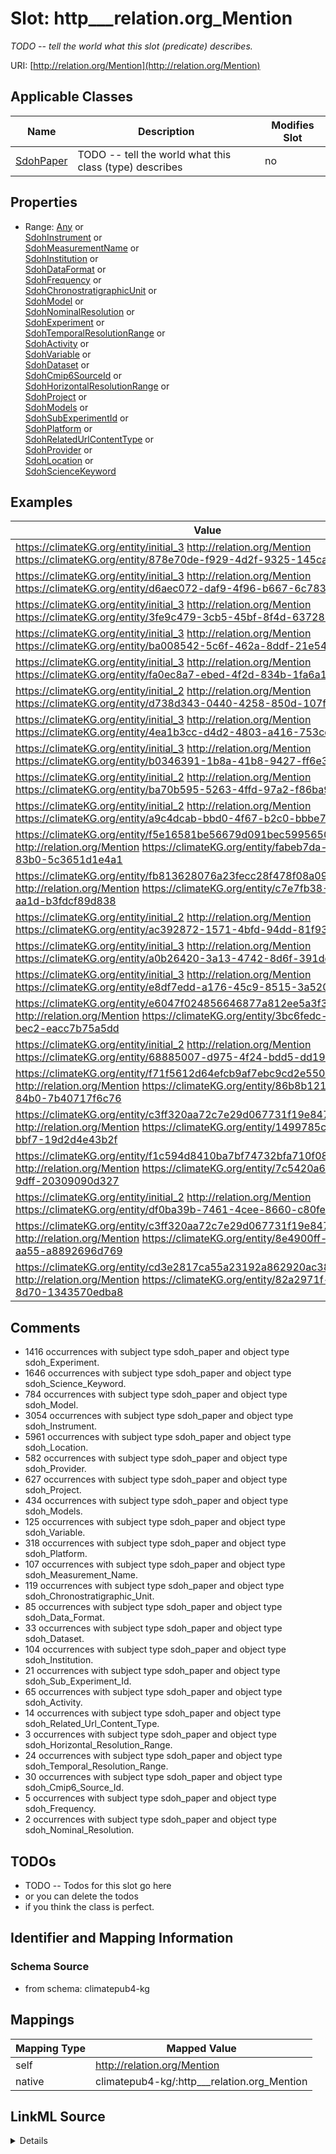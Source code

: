 

# Slot: http___relation.org_Mention


_TODO -- tell the world what this slot (predicate) describes._





URI: [http://relation.org/Mention](http://relation.org/Mention)



<!-- no inheritance hierarchy -->





## Applicable Classes

| Name | Description | Modifies Slot |
| --- | --- | --- |
| [SdohPaper](../classes/SdohPaper.md) | TODO -- tell the world what this class (type) describes |  no  |







## Properties

* Range: [Any](../classes/Any.md)&nbsp;or&nbsp;<br />[SdohInstrument](../classes/SdohInstrument.md)&nbsp;or&nbsp;<br />[SdohMeasurementName](../classes/SdohMeasurementName.md)&nbsp;or&nbsp;<br />[SdohInstitution](../classes/SdohInstitution.md)&nbsp;or&nbsp;<br />[SdohDataFormat](../classes/SdohDataFormat.md)&nbsp;or&nbsp;<br />[SdohFrequency](../classes/SdohFrequency.md)&nbsp;or&nbsp;<br />[SdohChronostratigraphicUnit](../classes/SdohChronostratigraphicUnit.md)&nbsp;or&nbsp;<br />[SdohModel](../classes/SdohModel.md)&nbsp;or&nbsp;<br />[SdohNominalResolution](../classes/SdohNominalResolution.md)&nbsp;or&nbsp;<br />[SdohExperiment](../classes/SdohExperiment.md)&nbsp;or&nbsp;<br />[SdohTemporalResolutionRange](../classes/SdohTemporalResolutionRange.md)&nbsp;or&nbsp;<br />[SdohActivity](../classes/SdohActivity.md)&nbsp;or&nbsp;<br />[SdohVariable](../classes/SdohVariable.md)&nbsp;or&nbsp;<br />[SdohDataset](../classes/SdohDataset.md)&nbsp;or&nbsp;<br />[SdohCmip6SourceId](../classes/SdohCmip6SourceId.md)&nbsp;or&nbsp;<br />[SdohHorizontalResolutionRange](../classes/SdohHorizontalResolutionRange.md)&nbsp;or&nbsp;<br />[SdohProject](../classes/SdohProject.md)&nbsp;or&nbsp;<br />[SdohModels](../classes/SdohModels.md)&nbsp;or&nbsp;<br />[SdohSubExperimentId](../classes/SdohSubExperimentId.md)&nbsp;or&nbsp;<br />[SdohPlatform](../classes/SdohPlatform.md)&nbsp;or&nbsp;<br />[SdohRelatedUrlContentType](../classes/SdohRelatedUrlContentType.md)&nbsp;or&nbsp;<br />[SdohProvider](../classes/SdohProvider.md)&nbsp;or&nbsp;<br />[SdohLocation](../classes/SdohLocation.md)&nbsp;or&nbsp;<br />[SdohScienceKeyword](../classes/SdohScienceKeyword.md)






## Examples

| Value |
| --- |
| https://climateKG.org/entity/initial_3 http://relation.org/Mention https://climateKG.org/entity/878e70de-f929-4d2f-9325-145ca95787e9 |
| https://climateKG.org/entity/initial_3 http://relation.org/Mention https://climateKG.org/entity/d6aec072-daf9-4f96-b667-6c7831cf6bdd |
| https://climateKG.org/entity/initial_3 http://relation.org/Mention https://climateKG.org/entity/3fe9c479-3cb5-45bf-8f4d-637282dccfa3 |
| https://climateKG.org/entity/initial_3 http://relation.org/Mention https://climateKG.org/entity/ba008542-5c6f-462a-8ddf-21e54cbf3034 |
| https://climateKG.org/entity/initial_3 http://relation.org/Mention https://climateKG.org/entity/fa0ec8a7-ebed-4f2d-834b-1fa6a1c2e0ed |
| https://climateKG.org/entity/initial_2 http://relation.org/Mention https://climateKG.org/entity/d738d343-0440-4258-850d-107f9cd8072c |
| https://climateKG.org/entity/initial_3 http://relation.org/Mention https://climateKG.org/entity/4ea1b3cc-d4d2-4803-a416-753cdd1ec451 |
| https://climateKG.org/entity/initial_3 http://relation.org/Mention https://climateKG.org/entity/b0346391-1b8a-41b8-9427-ff6e314fa06d |
| https://climateKG.org/entity/initial_2 http://relation.org/Mention https://climateKG.org/entity/ba70b595-5263-4ffd-97a2-f86ba91681ae |
| https://climateKG.org/entity/initial_2 http://relation.org/Mention https://climateKG.org/entity/a9c4dcab-bbd0-4f67-b2c0-bbbe71b8245e |
| https://climateKG.org/entity/f5e16581be56679d091bec59956504b6c3e30239 http://relation.org/Mention https://climateKG.org/entity/fabeb7da-9d33-450e-83b0-5c3651d1e4a1 |
| https://climateKG.org/entity/fb813628076a23fecc28f478f08a09ebdee33b0f http://relation.org/Mention https://climateKG.org/entity/c7e7fb38-44ef-4c5b-aa1d-b3fdcf89d838 |
| https://climateKG.org/entity/initial_2 http://relation.org/Mention https://climateKG.org/entity/ac392872-1571-4bfd-94dd-81f93d9f1fd0 |
| https://climateKG.org/entity/initial_3 http://relation.org/Mention https://climateKG.org/entity/a0b26420-3a13-4742-8d6f-391dc5c49d64 |
| https://climateKG.org/entity/initial_3 http://relation.org/Mention https://climateKG.org/entity/e8df7edd-a176-45c9-8515-3a520948ef63 |
| https://climateKG.org/entity/e6047f024856646877a812ee5a3f3848a9830b49 http://relation.org/Mention https://climateKG.org/entity/3bc6fedc-c5a4-4986-bec2-eacc7b75a5dd |
| https://climateKG.org/entity/initial_2 http://relation.org/Mention https://climateKG.org/entity/68885007-d975-4f24-bdd5-dd19b246bdf6 |
| https://climateKG.org/entity/f71f5612d64efcb9af7ebc9cd2e550d6d053e5a7 http://relation.org/Mention https://climateKG.org/entity/86b8b121-d710-4c5b-84b0-7b40717f6c76 |
| https://climateKG.org/entity/c3ff320aa72c7e29d067731f19e847505567c120 http://relation.org/Mention https://climateKG.org/entity/1499785c-8b74-45f4-bbf7-19d2d4e43b2f |
| https://climateKG.org/entity/f1c594d8410ba7bf74732bfa710f08a935511a7d http://relation.org/Mention https://climateKG.org/entity/7c5420a6-94e2-40ca-9dff-20309090d327 |
| https://climateKG.org/entity/initial_2 http://relation.org/Mention https://climateKG.org/entity/df0ba39b-7461-4cee-8660-c80fee72e96b |
| https://climateKG.org/entity/c3ff320aa72c7e29d067731f19e847505567c120 http://relation.org/Mention https://climateKG.org/entity/8e4900ff-c7bc-47a1-aa55-a8892696d769 |
| https://climateKG.org/entity/cd3e2817ca55a23192a862920ac38ad5c06e2adf http://relation.org/Mention https://climateKG.org/entity/82a2971f-82eb-46aa-8d70-1343570edba8 |

## Comments

* 1416 occurrences with subject type sdoh_paper and object type sdoh_Experiment.
* 1646 occurrences with subject type sdoh_paper and object type sdoh_Science_Keyword.
* 784 occurrences with subject type sdoh_paper and object type sdoh_Model.
* 3054 occurrences with subject type sdoh_paper and object type sdoh_Instrument.
* 5961 occurrences with subject type sdoh_paper and object type sdoh_Location.
* 582 occurrences with subject type sdoh_paper and object type sdoh_Provider.
* 627 occurrences with subject type sdoh_paper and object type sdoh_Project.
* 434 occurrences with subject type sdoh_paper and object type sdoh_Models.
* 125 occurrences with subject type sdoh_paper and object type sdoh_Variable.
* 318 occurrences with subject type sdoh_paper and object type sdoh_Platform.
* 107 occurrences with subject type sdoh_paper and object type sdoh_Measurement_Name.
* 119 occurrences with subject type sdoh_paper and object type sdoh_Chronostratigraphic_Unit.
* 85 occurrences with subject type sdoh_paper and object type sdoh_Data_Format.
* 33 occurrences with subject type sdoh_paper and object type sdoh_Dataset.
* 104 occurrences with subject type sdoh_paper and object type sdoh_Institution.
* 21 occurrences with subject type sdoh_paper and object type sdoh_Sub_Experiment_Id.
* 65 occurrences with subject type sdoh_paper and object type sdoh_Activity.
* 14 occurrences with subject type sdoh_paper and object type sdoh_Related_Url_Content_Type.
* 3 occurrences with subject type sdoh_paper and object type sdoh_Horizontal_Resolution_Range.
* 24 occurrences with subject type sdoh_paper and object type sdoh_Temporal_Resolution_Range.
* 30 occurrences with subject type sdoh_paper and object type sdoh_Cmip6_Source_Id.
* 5 occurrences with subject type sdoh_paper and object type sdoh_Frequency.
* 2 occurrences with subject type sdoh_paper and object type sdoh_Nominal_Resolution.

## TODOs

* TODO -- Todos for this slot go here
* or you can delete the todos
* if you think the class is perfect.

## Identifier and Mapping Information







### Schema Source


* from schema: climatepub4-kg




## Mappings

| Mapping Type | Mapped Value |
| ---  | ---  |
| self | http://relation.org/Mention |
| native | climatepub4-kg/:http___relation.org_Mention |




## LinkML Source

<details>
```yaml
name: http___relation.org_Mention
description: TODO -- tell the world what this slot (predicate) describes.
todos:
- TODO -- Todos for this slot go here
- or you can delete the todos
- if you think the class is perfect.
comments:
- 1416 occurrences with subject type sdoh_paper and object type sdoh_Experiment.
- 1646 occurrences with subject type sdoh_paper and object type sdoh_Science_Keyword.
- 784 occurrences with subject type sdoh_paper and object type sdoh_Model.
- 3054 occurrences with subject type sdoh_paper and object type sdoh_Instrument.
- 5961 occurrences with subject type sdoh_paper and object type sdoh_Location.
- 582 occurrences with subject type sdoh_paper and object type sdoh_Provider.
- 627 occurrences with subject type sdoh_paper and object type sdoh_Project.
- 434 occurrences with subject type sdoh_paper and object type sdoh_Models.
- 125 occurrences with subject type sdoh_paper and object type sdoh_Variable.
- 318 occurrences with subject type sdoh_paper and object type sdoh_Platform.
- 107 occurrences with subject type sdoh_paper and object type sdoh_Measurement_Name.
- 119 occurrences with subject type sdoh_paper and object type sdoh_Chronostratigraphic_Unit.
- 85 occurrences with subject type sdoh_paper and object type sdoh_Data_Format.
- 33 occurrences with subject type sdoh_paper and object type sdoh_Dataset.
- 104 occurrences with subject type sdoh_paper and object type sdoh_Institution.
- 21 occurrences with subject type sdoh_paper and object type sdoh_Sub_Experiment_Id.
- 65 occurrences with subject type sdoh_paper and object type sdoh_Activity.
- 14 occurrences with subject type sdoh_paper and object type sdoh_Related_Url_Content_Type.
- 3 occurrences with subject type sdoh_paper and object type sdoh_Horizontal_Resolution_Range.
- 24 occurrences with subject type sdoh_paper and object type sdoh_Temporal_Resolution_Range.
- 30 occurrences with subject type sdoh_paper and object type sdoh_Cmip6_Source_Id.
- 5 occurrences with subject type sdoh_paper and object type sdoh_Frequency.
- 2 occurrences with subject type sdoh_paper and object type sdoh_Nominal_Resolution.
examples:
- value: https://climateKG.org/entity/initial_3 http://relation.org/Mention https://climateKG.org/entity/878e70de-f929-4d2f-9325-145ca95787e9
- value: https://climateKG.org/entity/initial_3 http://relation.org/Mention https://climateKG.org/entity/d6aec072-daf9-4f96-b667-6c7831cf6bdd
- value: https://climateKG.org/entity/initial_3 http://relation.org/Mention https://climateKG.org/entity/3fe9c479-3cb5-45bf-8f4d-637282dccfa3
- value: https://climateKG.org/entity/initial_3 http://relation.org/Mention https://climateKG.org/entity/ba008542-5c6f-462a-8ddf-21e54cbf3034
- value: https://climateKG.org/entity/initial_3 http://relation.org/Mention https://climateKG.org/entity/fa0ec8a7-ebed-4f2d-834b-1fa6a1c2e0ed
- value: https://climateKG.org/entity/initial_2 http://relation.org/Mention https://climateKG.org/entity/d738d343-0440-4258-850d-107f9cd8072c
- value: https://climateKG.org/entity/initial_3 http://relation.org/Mention https://climateKG.org/entity/4ea1b3cc-d4d2-4803-a416-753cdd1ec451
- value: https://climateKG.org/entity/initial_3 http://relation.org/Mention https://climateKG.org/entity/b0346391-1b8a-41b8-9427-ff6e314fa06d
- value: https://climateKG.org/entity/initial_2 http://relation.org/Mention https://climateKG.org/entity/ba70b595-5263-4ffd-97a2-f86ba91681ae
- value: https://climateKG.org/entity/initial_2 http://relation.org/Mention https://climateKG.org/entity/a9c4dcab-bbd0-4f67-b2c0-bbbe71b8245e
- value: https://climateKG.org/entity/f5e16581be56679d091bec59956504b6c3e30239 http://relation.org/Mention
    https://climateKG.org/entity/fabeb7da-9d33-450e-83b0-5c3651d1e4a1
- value: https://climateKG.org/entity/fb813628076a23fecc28f478f08a09ebdee33b0f http://relation.org/Mention
    https://climateKG.org/entity/c7e7fb38-44ef-4c5b-aa1d-b3fdcf89d838
- value: https://climateKG.org/entity/initial_2 http://relation.org/Mention https://climateKG.org/entity/ac392872-1571-4bfd-94dd-81f93d9f1fd0
- value: https://climateKG.org/entity/initial_3 http://relation.org/Mention https://climateKG.org/entity/a0b26420-3a13-4742-8d6f-391dc5c49d64
- value: https://climateKG.org/entity/initial_3 http://relation.org/Mention https://climateKG.org/entity/e8df7edd-a176-45c9-8515-3a520948ef63
- value: https://climateKG.org/entity/e6047f024856646877a812ee5a3f3848a9830b49 http://relation.org/Mention
    https://climateKG.org/entity/3bc6fedc-c5a4-4986-bec2-eacc7b75a5dd
- value: https://climateKG.org/entity/initial_2 http://relation.org/Mention https://climateKG.org/entity/68885007-d975-4f24-bdd5-dd19b246bdf6
- value: https://climateKG.org/entity/f71f5612d64efcb9af7ebc9cd2e550d6d053e5a7 http://relation.org/Mention
    https://climateKG.org/entity/86b8b121-d710-4c5b-84b0-7b40717f6c76
- value: https://climateKG.org/entity/c3ff320aa72c7e29d067731f19e847505567c120 http://relation.org/Mention
    https://climateKG.org/entity/1499785c-8b74-45f4-bbf7-19d2d4e43b2f
- value: https://climateKG.org/entity/f1c594d8410ba7bf74732bfa710f08a935511a7d http://relation.org/Mention
    https://climateKG.org/entity/7c5420a6-94e2-40ca-9dff-20309090d327
- value: https://climateKG.org/entity/initial_2 http://relation.org/Mention https://climateKG.org/entity/df0ba39b-7461-4cee-8660-c80fee72e96b
- value: https://climateKG.org/entity/c3ff320aa72c7e29d067731f19e847505567c120 http://relation.org/Mention
    https://climateKG.org/entity/8e4900ff-c7bc-47a1-aa55-a8892696d769
- value: https://climateKG.org/entity/cd3e2817ca55a23192a862920ac38ad5c06e2adf http://relation.org/Mention
    https://climateKG.org/entity/82a2971f-82eb-46aa-8d70-1343570edba8
from_schema: climatepub4-kg
rank: 1000
slot_uri: http://relation.org/Mention
alias: http___relation.org_Mention
domain_of:
- sdoh_paper
range: Any
any_of:
- range: sdoh_Instrument
- range: sdoh_Measurement_Name
- range: sdoh_Institution
- range: sdoh_Data_Format
- range: sdoh_Frequency
- range: sdoh_Chronostratigraphic_Unit
- range: sdoh_Model
- range: sdoh_Nominal_Resolution
- range: sdoh_Experiment
- range: sdoh_Temporal_Resolution_Range
- range: sdoh_Activity
- range: sdoh_Variable
- range: sdoh_Dataset
- range: sdoh_Cmip6_Source_Id
- range: sdoh_Horizontal_Resolution_Range
- range: sdoh_Project
- range: sdoh_Models
- range: sdoh_Sub_Experiment_Id
- range: sdoh_Platform
- range: sdoh_Related_Url_Content_Type
- range: sdoh_Provider
- range: sdoh_Location
- range: sdoh_Science_Keyword

```
</details>